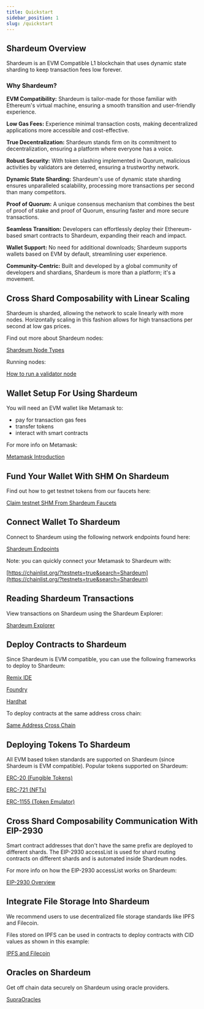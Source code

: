 ```yaml
---
title: Quickstart
sidebar_position: 1
slug: /quickstart
---
```





## Shardeum Overview


Shardeum is an EVM Compatible L1 blockchain that uses dynamic state sharding to keep transaction fees low forever.

### Why Shardeum?

**EVM Compatibility:** Shardeum is tailor-made for those familiar with Ethereum's virtual machine, ensuring a smooth transition and user-friendly experience.

**Low Gas Fees:** Experience minimal transaction costs, making decentralized applications more accessible and cost-effective.

**True Decentralization:** Shardeum stands firm on its commitment to decentralization, ensuring a platform where everyone has a voice.

**Robust Security:** With token slashing implemented in Quorum, malicious activities by validators are deterred, ensuring a trustworthy network.

**Dynamic State Sharding:** Shardeum's use of dynamic state sharding ensures unparalleled scalability, processing more transactions per second than many competitors.

**Proof of Quorum:** A unique consensus mechanism that combines the best of proof of stake and proof of Quorum, ensuring faster and more secure transactions.

**Seamless Transition:** Developers can effortlessly deploy their Ethereum-based smart contracts to Shardeum, expanding their reach and impact.

**Wallet Support:** No need for additional downloads; Shardeum supports wallets based on EVM by default, streamlining user experience.

**Community-Centric:** Built and developed by a global community of developers and shardians, Shardeum is more than a platform; it's a movement.


## Cross Shard Composability with Linear Scaling

Shardeum is sharded, allowing the network to scale linearly with more nodes.
Horizontally scaling in this fashion allows for high transactions per second at low gas prices.

Find out more about Shardeum nodes:

[Shardeum Node Types](https://github.com/kaksv/shardeum-docs/node/types.md)

Running nodes:

[How to run a validator node](https://github.com/kaksv/shardeum-docs/Node/Run/Validator)

## Wallet Setup For Using Shardeum

You will need an EVM wallet like Metamask to:

- pay for transaction gas fees
- transfer tokens
- interact with smart contracts

For more info on Metamask:

[Metamask Introduction](https://github.com/kaksv/shardeum-docs/wallets/MetaMask/introduction.md)

## Fund Your Wallet With SHM On Shardeum

Find out how to get testnet tokens from our faucets here:

[Claim testnet SHM From Shardeum Faucets](https://github.com/kaksv/shardeum-docs/faucet/claim.md)

## Connect Wallet To Shardeum

Connect to Shardeum using the following network endpoints found here:

[Shardeum Endpoints](https://github.com/kaksv/shardeum-docs/network/endpoints.mdx)

Note: you can quickly connect your Metamask to Shardeum with:

[https://chainlist.org/?testnets=true&search=Shardeum](https://chainlist.org/?testnets=true&search=Shardeum)

## Reading Shardeum Transactions

View transactions on Shardeum using the Shardeum Explorer:

[Shardeum Explorer](https://github.com/kaksv/shardeum-docs/network/explorer.md)

## Deploy Contracts to Shardeum

Since Shardeum is EVM compatible, you can use the following frameworks to deploy to Shardeum:

[Remix IDE](https://github.com/kaksv/shardeum-docs/smart-contracts/deploy/remix.md)

[Foundry](https://github.com/kaksv/shardeum-docs/smart-contracts/deploy/foundry.md)

[Hardhat](https://github.com/kaksv/shardeum-docs/smart-contracts/deploy/hardhat.md)



To deploy contracts at the same address cross chain:

[Same Address Cross Chain](https://github.com/kaksv/shardeum-docs/smart-contracts/deploy/same-address.md)

## Deploying Tokens To Shardeum

All EVM based token standards are supported on Shardeum (since Shardeum is EVM compatible).
Popular tokens supported on Shardeum:

[ERC-20 (Fungible Tokens)](https://github.com/kaksv/shardeum-docs/smart-contracts/tokens/ERC-20.md)

[ERC-721 (NFTs)](https://github.com/kaksv/shardeum-docs/smart-contracts/tokens/ERC-721.md)

[ERC-1155 (Token Emulator)](https://github.com/kaksv/shardeum-docs/smart-contracts/tokens/ERC-1155.md)

## Cross Shard Composability Communication With EIP-2930

Smart contract addresses that don't have the same prefix are deployed to different shards.
The EIP-2930 accessList is used for shard routing contracts on different shards and is automated inside Shardeum nodes.

For more info on how the EIP-2930 accessList works on Shardeum:

[EIP-2930 Overview](https://github.com/kaksv/shardeum-docs/smart-contracts/eip-2930/multicall-contract.md)

## Integrate File Storage Into Shardeum

We recommend users to use decentralized file storage standards like IPFS and Filecoin.

Files stored on IPFS can be used in contracts to deploy contracts with CID values as shown in this example:

[IPFS and Filecoin](https://github.com/kaksv/shardeum-docs/storage/ipfs-and-filecoin.md)

## Oracles on Shardeum

Get off chain data securely on Shardeum using oracle providers.

[SupraOracles](https://github.com/kaksv/shardeum-docs/oracles/supraoracles.md)
